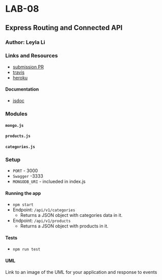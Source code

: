 # LAB-08

## Express Routing and Connected API

### Author: Leyla Li

### Links and Resources
* [submission PR](https://github.com/401-advanced-javascript-leyla/lab-08/pulls)
* [travis](https://www.travis-ci.com/search/lab-08)
* [heroku](https://lab-08-leyla.herokuapp.com/)

#### Documentation
* [jsdoc](http://xyz.com)


### Modules
#### `mongo.js`
#### `products.js`
#### `categories.js`

### Setup
* `PORT` - 3000
* `Swagger` -3333
* `MONGODB_URI` - inclueded in index.js

#### Running the app
* `npm start`
* Endpoint: `/api/v1/categories`
  * Returns a JSON object with categories data in it.
* Endpoint: `/api/v1/products`
  * Returns a JSON object with products in it.
  
#### Tests
* `npm run test`

#### UML
Link to an image of the UML for your application and response to events
